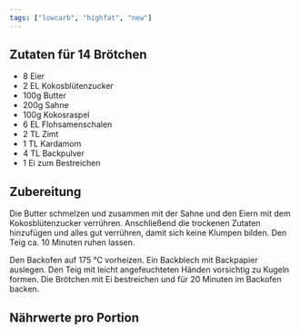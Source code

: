 ```yaml
---
tags: ["lowcarb", "highfat", "new"]
---
```


## Zutaten für 14 Brötchen
- 8     Eier
- 2 EL  Kokosblütenzucker
- 100g  Butter
- 200g  Sahne
- 100g  Kokosraspel
- 6 EL  Flohsamenschalen
- 2 TL  Zimt
- 1 TL  Kardamom
- 4 TL  Backpulver
- 1     Ei zum Bestreichen

## Zubereitung
Die Butter schmelzen und zusammen mit der Sahne und den Eiern mit dem Kokosblütenzucker verrühren. Anschließend die trockenen Zutaten hinzufügen und alles gut verrühren, damit sich keine Klumpen bilden. Den Teig ca. 10 Minuten ruhen lassen.

Den Backofen auf 175 ℃ vorheizen. Ein Backblech mit Backpapier auslegen. Den Teig mit leicht angefeuchteten Händen vorsichtig zu Kugeln formen. Die Brötchen mit Ei bestreichen und für 20 Minuten im Backofen backen.

## Nährwerte pro Portion
